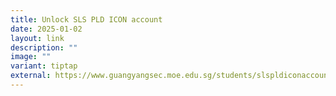 ```yaml
---
title: Unlock SLS PLD ICON account
date: 2025-01-02
layout: link
description: ""
image: ""
variant: tiptap
external: https://www.guangyangsec.moe.edu.sg/students/slspldiconaccount/
---
```

